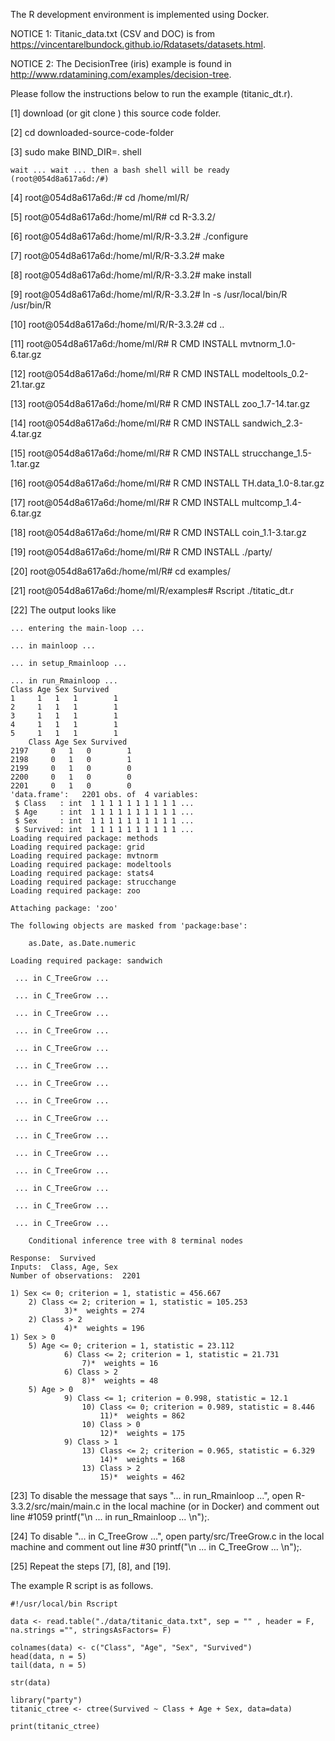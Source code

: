 

The R development environment is implemented using Docker.


NOTICE 1: Titanic_data.txt (CSV and DOC) is from https://vincentarelbundock.github.io/Rdatasets/datasets.html.

NOTICE 2: The DecisionTree (iris) example is found in http://www.rdatamining.com/examples/decision-tree.


Please follow the instructions below to run the example (titanic_dt.r).

[1] download (or git clone ) this source code folder.

[2] cd downloaded-source-code-folder

[3] sudo make BIND_DIR=.  shell

	wait ... wait ... then a bash shell will be ready (root@054d8a617a6d:/#)

[4] root@054d8a617a6d:/# cd /home/ml/R/

[5] root@054d8a617a6d:/home/ml/R# cd R-3.3.2/

[6] root@054d8a617a6d:/home/ml/R/R-3.3.2# ./configure

[7] root@054d8a617a6d:/home/ml/R/R-3.3.2# make

[8] root@054d8a617a6d:/home/ml/R/R-3.3.2# make install

[9] root@054d8a617a6d:/home/ml/R/R-3.3.2# ln -s /usr/local/bin/R /usr/bin/R 

[10] root@054d8a617a6d:/home/ml/R/R-3.3.2# cd ..

[11] root@054d8a617a6d:/home/ml/R# R CMD INSTALL mvtnorm_1.0-6.tar.gz

[12] root@054d8a617a6d:/home/ml/R# R CMD INSTALL modeltools_0.2-21.tar.gz

[13] root@054d8a617a6d:/home/ml/R# R CMD INSTALL zoo_1.7-14.tar.gz  

[14] root@054d8a617a6d:/home/ml/R# R CMD INSTALL sandwich_2.3-4.tar.gz 

[15] root@054d8a617a6d:/home/ml/R# R CMD INSTALL strucchange_1.5-1.tar.gz

[16] root@054d8a617a6d:/home/ml/R# R CMD INSTALL TH.data_1.0-8.tar.gz

[17] root@054d8a617a6d:/home/ml/R# R CMD INSTALL multcomp_1.4-6.tar.gz

[18] root@054d8a617a6d:/home/ml/R# R CMD INSTALL coin_1.1-3.tar.gz

[19] root@054d8a617a6d:/home/ml/R# R CMD INSTALL ./party/ 

[20] root@054d8a617a6d:/home/ml/R# cd examples/

[21] root@054d8a617a6d:/home/ml/R/examples# Rscript ./titatic_dt.r

[22] The output looks like


	... entering the main-loop ...

 	... in mainloop ... 

 	... in setup_Rmainloop ... 

 	... in run_Rmainloop ... 
  	Class Age Sex Survived
	1     1   1   1        1
	2     1   1   1        1
	3     1   1   1        1
	4     1   1   1        1
	5     1   1   1        1
     	Class Age Sex Survived
	2197     0   1   0        1
	2198     0   1   0        1
	2199     0   1   0        0
	2200     0   1   0        0
	2201     0   1   0        0
	'data.frame':	2201 obs. of  4 variables:
	 $ Class   : int  1 1 1 1 1 1 1 1 1 1 ...
	 $ Age     : int  1 1 1 1 1 1 1 1 1 1 ...
	 $ Sex     : int  1 1 1 1 1 1 1 1 1 1 ...
	 $ Survived: int  1 1 1 1 1 1 1 1 1 1 ...
	Loading required package: methods
	Loading required package: grid
	Loading required package: mvtnorm
	Loading required package: modeltools
	Loading required package: stats4
	Loading required package: strucchange
	Loading required package: zoo

	Attaching package: 'zoo'

	The following objects are masked from 'package:base':

    	as.Date, as.Date.numeric

	Loading required package: sandwich

	 ... in C_TreeGrow ... 

	 ... in C_TreeGrow ... 

	 ... in C_TreeGrow ... 

	 ... in C_TreeGrow ... 

	 ... in C_TreeGrow ... 

	 ... in C_TreeGrow ... 

	 ... in C_TreeGrow ... 

	 ... in C_TreeGrow ... 

	 ... in C_TreeGrow ... 

	 ... in C_TreeGrow ... 

	 ... in C_TreeGrow ... 

	 ... in C_TreeGrow ... 

	 ... in C_TreeGrow ... 

	 ... in C_TreeGrow ... 

	 ... in C_TreeGrow ... 

	 	Conditional inference tree with 8 terminal nodes

	Response:  Survived 
	Inputs:  Class, Age, Sex 
	Number of observations:  2201 

	1) Sex <= 0; criterion = 1, statistic = 456.667
  		2) Class <= 2; criterion = 1, statistic = 105.253
    			3)*  weights = 274 
  		2) Class > 2
    			4)*  weights = 196 
	1) Sex > 0
  		5) Age <= 0; criterion = 1, statistic = 23.112
    			6) Class <= 2; criterion = 1, statistic = 21.731
      				7)*  weights = 16 
    			6) Class > 2
      				8)*  weights = 48 
  		5) Age > 0
    			9) Class <= 1; criterion = 0.998, statistic = 12.1
      				10) Class <= 0; criterion = 0.989, statistic = 8.446
        				11)*  weights = 862 
      				10) Class > 0
        				12)*  weights = 175 
    			9) Class > 1
      				13) Class <= 2; criterion = 0.965, statistic = 6.329
        				14)*  weights = 168 
      				13) Class > 2
        				15)*  weights = 462 


[23] To disable the message that says "... in run_Rmainloop ...", open R-3.3.2/src/main/main.c in the local machine (or in Docker) and comment out line #1059 printf("\n ... in run_Rmainloop ... \n");.

[24] To disable "... in C_TreeGrow ...", open party/src/TreeGrow.c in the local machine and comment out line #30  printf("\n ... in C_TreeGrow ... \n");.

[25] Repeat the steps [7], [8], and [19].
 

The example R script is as follows.


	#!/usr/local/bin Rscript

	data <- read.table("./data/titanic_data.txt", sep = "" , header = F, na.strings ="", stringsAsFactors= F)

	colnames(data) <- c("Class", "Age", "Sex", "Survived")
	head(data, n = 5)
	tail(data, n = 5)

	str(data)

	library("party")
	titanic_ctree <- ctree(Survived ~ Class + Age + Sex, data=data)

	print(titanic_ctree)

